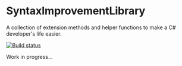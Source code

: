 # SyntaxImprovementLibrary
A collection of extension methods and helper functions to make a C# developer's life easier.

[![Build status](https://github.com/oledid/oledid.SyntaxImprovement/workflows/.github/workflows/build.yml/badge.svg)](https://github.com/oledid/oledid.SyntaxImprovement/actions)

Work in progress...
